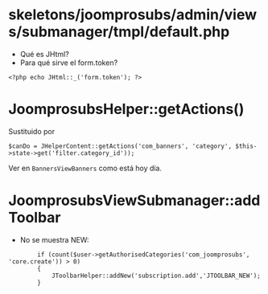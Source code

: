 

# skeletons/joomprosubs/admin/views/submanager/tmpl/default.php

* Qué es JHtml?
* Para qué sirve el form.token?
```[PHP]
<?php echo JHtml::_('form.token'); ?>
```

# JoomprosubsHelper::getActions()

Sustituido por 
```
$canDo = JHelperContent::getActions('com_banners', 'category', $this->state->get('filter.category_id'));
```

Ver en `BannersViewBanners` como está hoy día.

# JoomprosubsViewSubmanager::addToolbar

* No se muestra NEW:
```
		if (count($user->getAuthorisedCategories('com_joomprosubs', 'core.create')) > 0)
		{
			JToolbarHelper::addNew('subscription.add','JTOOLBAR_NEW');
		}
```